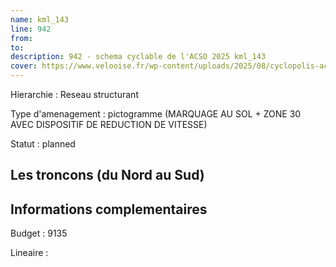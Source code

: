 ```yaml
---
name: kml_143 
line: 942
from: 
to:  
description: 942 - schema cyclable de l'ACSO 2025 kml_143 
cover: https://www.velooise.fr/wp-content/uploads/2025/08/cyclopolis-acso-942.jpg
---
```

Hierarchie : Reseau structurant

Type d'amenagement : pictogramme (MARQUAGE AU SOL + ZONE 30 AVEC DISPOSITIF DE REDUCTION DE VITESSE)

Statut : planned

## Les troncons (du Nord au Sud)

## Informations complementaires

Budget  : 9135 

Lineaire :

